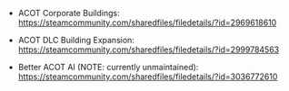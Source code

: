* ACOT Corporate Buildings: https://steamcommunity.com/sharedfiles/filedetails/?id=2969618610

* ACOT DLC Building Expansion: https://steamcommunity.com/sharedfiles/filedetails/?id=2999784563

* Better ACOT AI (NOTE: currently unmaintained): https://steamcommunity.com/sharedfiles/filedetails/?id=3036772610
